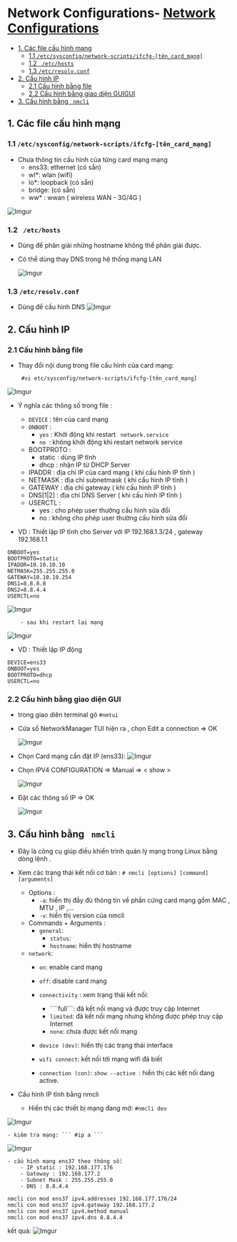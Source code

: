 # Network Configurations- [Network Configurations](#network-configurations)
  - [1. Các file cấu hình mạng](#1-các-file-cấu-hình-mạng)
    - [1.1 ``` /etc/sysconfig/network-scripts/ifcfg-[tên_card_mạng] ```](#11-etcsysconfignetwork-scriptsifcfg-tên_card_mạng)
    - [1.2 ``` /etc/hosts```](#12--etchosts)
    - [1.3 ```/etc/resolv.conf```](#13-etcresolvconf)
  - [2. Cấu hình IP](#2-cấu-hình-ip)
    - [2.1 Cấu hình bằng file](#21-cấu-hình-bằng-file)
    - [2.2 Cấu hình bằng giao diện GUIGUI](#22-cấu-hình-bằng-giao-diện-guigui)
  - [3. Cấu hình bằng ``` nmcli```](#3-cấu-hình-bằng--nmcli)
## 1. Các file cấu hình mạng
### 1.1 ``` /etc/sysconfig/network-scripts/ifcfg-[tên_card_mạng] ``` 
- Chưa thông tin cấu hình của từng card mạng mạng
    - ens33: ethernet (có sẵn)
    - wl*: wlan (wifi)
    - lo*: loopback (có sẵn)
    - bridge: (có sẵn)
    - ww* : wwan ( wireless WAN - 3G/4G )

![Imgur](https://i.imgur.com/eQckPqp.png)
### 1.2 ``` /etc/hosts```
- Dùng để phân giải những hostname không thể phân giải được.
- Có thể dùng thay DNS trong hệ thống mạng LAN

    ![Imgur](https://i.imgur.com/FbAGoEb.png)


### 1.3 ```/etc/resolv.conf```
- Dùng để cấu hình DNS
![Imgur](https://i.imgur.com/uwqlQyV.png)
## 2. Cấu hình IP
### 2.1 Cấu hình bằng file
- Thay đổi nội dung trong file cấu hình của card mạng:
  
  ``` #vi etc/sysconfig/network-scripts/ifcfg-[tên_card_mạng]```

![Imgur](https://i.imgur.com/HGgfHLW.png)


- Ý nghĩa các thông số trong file :
    - ```DEVICE``` : tên của card mạng
    - ````ONBOOT```` :
        - ```yes``` : Khởi động khi restart ``` network.service```
        - ```no ```: không khởi động khi restart network service 
    - BOOTPROTO :
        - static : dùng IP tĩnh
        - dhcp : nhận IP từ DHCP Server
    - IPADDR : địa chỉ IP của card mạng ( khi cấu hình IP tĩnh )
    - NETMASK : địa chỉ subnetmask ( khi cấu hình IP tĩnh )
    - GATEWAY : địa chỉ gateway ( khi cấu hình IP tĩnh )
    - DNS[1|2] : địa chỉ DNS Server ( khi cấu hình IP tĩnh )
    - USERCTL :
        - yes : cho phép user thường cấu hình sửa đổi
        - no : không cho phép user thường cấu hình sửa đổi

- VD : Thiết lập IP tĩnh cho Server với IP 192.168.1.3/24 , gateway 192.168.1.1
``` DEVICE=ens33
ONBOOT=yes
BOOTPROTO=static
IPADDR=10.10.10.10
NETMASK=255.255.255.0
GATEWAY=10.10.10.254
DNS1=8.8.8.8
DNS2=8.8.4.4
USERCTL=no
```


![Imgur](https://i.imgur.com/o5FQTl8.png)


        - sau khi restart lại mạng


  ![Imgur](https://i.imgur.com/FVEUid6.png)



- VD : Thiết lập IP động

``` 
DEVICE=ens33
ONBOOT=yes
BOOTPROTO=dhcp
USERCTL=no
```
### 2.2 Cấu hình bằng giao diện GUI
- trong giao diên terminal gõ ``` #nmtui ```
- Cửa sổ NetworkManager TUI hiện ra , chọn Edit a connection => OK


  ![Imgur](https://i.imgur.com/omFsT66.png)


-  Chọn Card mạng cần đặt IP (ens33):
  ![Imgur](https://i.imgur.com/29FZg0v.png)
- Chọn IPV4 CONFIGURATION => Manual => < show >


  ![Imgur](https://i.imgur.com/cGCG3pi.png)


- Đặt các thông số IP => OK



  ![Imgur](https://i.imgur.com/dTTnIju.png)

## 3. Cấu hình bằng ``` nmcli```
- Đây là công cụ giúp điều khiển trình quản lý mạng trong Linux bằng dòng lệnh .
- Xem các trạng thái kết nối cơ bản :
``` # nmcli [options] [command] [arguments] ```
  - Options :
      - ```-a```: hiển thị đầy đủ thông tin về phần cứng card mạng gồm MAC , MTU , IP ,...
    - ```-v```: hiển thị version của nmcli
  - Commands + Arguments :
    - ```general```:
      - ```status```:
      - ```hostname```: hiển thị hostname
  - ```network```:
    - ```on```: enable card mạng
    - ```off```: disable card mạng
    - ```connectivity``` : xem trạng thái kết nối:

        - ````full```: đã kết nối mạng và được truy cập Internet
        - ```limited```: đã kết nối mạng nhưng không được phép truy cập Internet
        - ```none```: chưa được kết nối mạng
    - ```device (dev)```: hiển thị các trạng thái interface
    - ```wifi connect```: kết nối tới mạng wifi đã biết
    - ```connection (con)```: ```show --active ```: hiển thị các kết nối đang active.



- Cấu hình IP tĩnh bằng nmcli
    - Hiển thị các thiết bị mạng đang mở:  ```#nmcli dev```



![Imgur](https://i.imgur.com/eQdoKnA.png)


    - kiẻm tra mạng: ``` #ip a ```


![Imgur](https://i.imgur.com/DAmlmQJ.png)


    - cấu hình mạng ens37 theo thông số:
        - IP static : 192.168.177.176
        - Gateway : 192.168.177.2
        - Subnet Mask : 255.255.255.0
        - DNS : 8.8.4.4


```
nmcli con mod ens37 ipv4.addresses 192.168.177.176/24 
nmcli con mod ens37 ipv4.gateway 192.168.177.2
nmcli con mod ens37 ipv4.method manual 
nmcli con mod ens37 ipv4.dns 8.8.4.4
```
  kết quả: ![Imgur](https://i.imgur.com/vMvogg9.png)